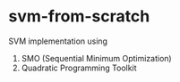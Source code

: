 # svm-from-scratch

SVM implementation using 
1. SMO (Sequential Minimum Optimization)
2. Quadratic Programming Toolkit
